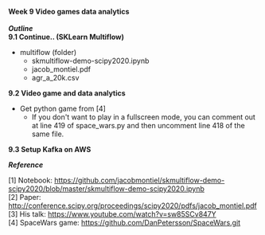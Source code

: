 ****Week 9 Video games data analytics****</br></br>
***Outline*** </br>
**9.1 Continue.. (SKLearn Multiflow)**
+ multiflow (folder)
    - skmultiflow-demo-scipy2020.ipynb
    - jacob_montiel.pdf
    - agr_a_20k.csv

**9.2 Video game and data analytics**
+ Get python game from [4]
    - If you don't want to play in a fullscreen mode, you can comment out at line 419 of space_wars.py and then uncomment line 418 of the same file.

**9.3 Setup Kafka on AWS**


***Reference***

[1] Notebook: https://github.com/jacobmontiel/skmultiflow-demo-scipy2020/blob/master/skmultiflow-demo-scipy2020.ipynb </br>
[2] Paper: http://conference.scipy.org/proceedings/scipy2020/pdfs/jacob_montiel.pdf </br>
[3] His talk: https://www.youtube.com/watch?v=sw85SCv847Y </br>
[4] SpaceWars game: https://github.com/DanPetersson/SpaceWars.git </br>


